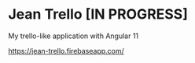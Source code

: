 # Jean Trello [IN PROGRESS]

My trello-like application with Angular 11

https://jean-trello.firebaseapp.com/
